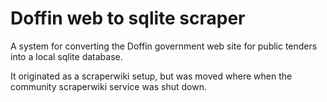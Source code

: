 Doffin web to sqlite scraper
============================

A system for converting the Doffin government web site for public
tenders into a local sqlite database.

It originated as a scraperwiki setup, but was moved where when the
community scraperwiki service was shut down.
